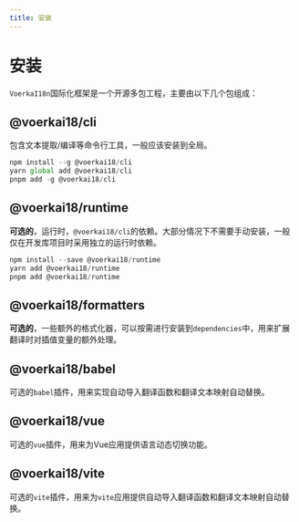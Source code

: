 ```yaml
---
title: 安装
---
```


# 安装

`VoerkaI18n`国际化框架是一个开源多包工程，主要由以下几个包组成：

## **@voerkai18/cli**

包含文本提取/编译等命令行工具，一般应该安装到全局。

```javascript
npm install --g @voerkai18/cli
yarn global add @voerkai18/cli
pnpm add -g @voerkai18/cli
```

## **@voerkai18/runtime**

**可选的**，运行时，`@voerkai18/cli`的依赖。大部分情况下不需要手动安装，一般仅在开发库项目时采用独立的运行时依赖。

```javascript
npm install --save @voerkai18/runtime
yarn add @voerkai18/runtime
pnpm add @voerkai18/runtime
```

## **@voerkai18/formatters**

**可选的**，一些额外的格式化器，可以按需进行安装到`dependencies`中，用来扩展翻译时对插值变量的额外处理。

## **@voerkai18/babel**

可选的`babel`插件，用来实现自动导入翻译函数和翻译文本映射自动替换。

## **@voerkai18/vue**

可选的`vue`插件，用来为Vue应用提供语言动态切换功能。

## **@voerkai18/vite**

可选的`vite`插件，用来为`vite`应用提供自动导入翻译函数和翻译文本映射自动替换。
